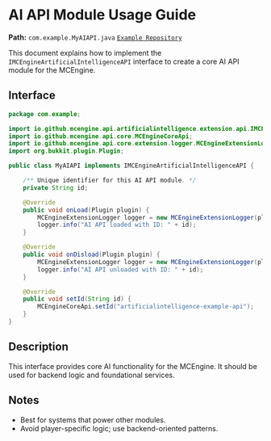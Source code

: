 
# AI API Module Usage Guide

**Path:** `com.example.MyAIAPI.java`
[`Example Repository`](https://github.com/MCEngine-Extension/artificialintelligence-api-example)

This document explains how to implement the `IMCEngineArtificialIntelligenceAPI` interface to create a core AI API module for the MCEngine.

## Interface

```java
package com.example;

import io.github.mcengine.api.artificialintelligence.extension.api.IMCEngineArtificialIntelligenceAPI;
import io.github.mcengine.api.core.MCEngineCoreApi;
import io.github.mcengine.api.core.extension.logger.MCEngineExtensionLogger;
import org.bukkit.plugin.Plugin;

public class MyAIAPI implements IMCEngineArtificialIntelligenceAPI {

    /** Unique identifier for this AI API module. */
    private String id;

    @Override
    public void onLoad(Plugin plugin) {
        MCEngineExtensionLogger logger = new MCEngineExtensionLogger(plugin, "API", id);
        logger.info("AI API loaded with ID: " + id);
    }

    @Override
    public void onDisload(Plugin plugin) {
        MCEngineExtensionLogger logger = new MCEngineExtensionLogger(plugin, "API", id);
        logger.info("AI API unloaded with ID: " + id);
    }

    @Override
    public void setId(String id) {
        MCEngineCoreApi.setId("artificialintelligence-example-api");
    }
}
```

## Description

This interface provides core AI functionality for the MCEngine. It should be used for backend logic and foundational services.

## Notes

- Best for systems that power other modules.
- Avoid player-specific logic; use backend-oriented patterns.
